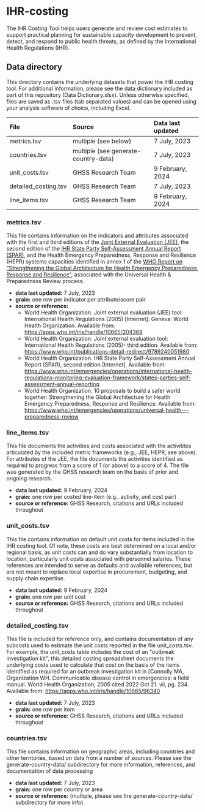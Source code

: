 # IHR-costing
The IHR Costing Tool helps users generate and review cost estimates to support practical planning for sustainable capacity development to prevent, detect, and respond to public health threats, as defined by the International Health Regulations (IHR).

## Data directory

This directory contains the underlying datasets that power the IHR costing tool. For additional information, please see the data dictionary included as part of this repository (Data Dictionary.xlsx). Unless otherwise specified, files are saved as .tsv files (tab separated values) and can be opened using your analysis software of choice, including Excel.


| File                    |  Source                                        | Data last updated
| :---                    | :---                                           | :--- 
| metrics.tsv             | multiple (see below)                           | 7 July, 2023
| countries.tsv           | multiple (see generate-country-data)           | 7 July, 2023
| unit_costs.tsv          | GHSS Research Team                             | 9 February, 2024
| detailed_costing.tsv    | GHSS Research Team                             | 7 July, 2023
| line_items.tsv          | GHSS Research Team                             | 9 February, 2024

### metrics.tsv
This file contains information on the indicators and attributes associated with the first and third editions of the [Joint External Evaluation (JEE)](https://www.who.int/publications/i/item/9789240051980), the second edition of the [IHR State Party Self-Assessment Annual Report (SPAR)](https://www.who.int/emergencies/operations/international-health-regulations-monitoring-evaluation-framework/states-parties-self-assessment-annual-reporting), and the Health Emergency Preparedness, Response and Resilience (HEPR) systems capacities identified in annex 1 of the [WHO Report on "Strengthening the Global Architecture for Health Emergency Preparedness, Response and Resilience"](https://www.who.int/emergencies/operations/universal-health---preparedness-review), associated with the Universal Health & Preparedness Review process. 

   - **data last updated:** 7 July, 2023
   - **grain:** one row per indicator per attribute/score pair
   - **source or reference:** 
      - World Health Organization. Joint external evaluation (JEE) tool: International Health Regulations (2005) [Internet]. Geneva: World Health Organization. Available from: https://apps.who.int/iris/handle/10665/204368
      - World Health Organization. Joint external evaluation tool: International Health Regulations (2005)- third edition. Available from: https://www.who.int/publications-detail-redirect/9789240051980 
      - World Health Organization. IHR State Party Self-Assessment Annual Report (SPAR), second edition [Internet]. Available from: https://www.who.int/emergencies/operations/international-health-regulations-monitoring-evaluation-framework/states-parties-self-assessment-annual-reporting
      - World Health Organization. 10 proposals to build a safer world together: Strengthening the Global Architecture for Health Emergency Preparedness, Response and Resilience. Available from: https://www.who.int/emergencies/operations/universal-health---preparedness-review


### line_items.tsv
This file documents the activities and costs associated with the activitites articulated by the included metric frameworks (e.g., JEE, HEPR, see above). For attributes of the JEE, the file documents the activities identified as required to progress from a score of 1 (or above) to a score of 4. The file was generated by the GHSS research team on the basis of prior and ongoing research.

   - **data last updated:** 9 February, 2024
   - **grain:** one row per costed line-item (e.g., activity, unit cost pair)
   - **source or reference:** GHSS Research, citations and URLs included throughout

### unit_costs.tsv
This file contains information on default unit costs for items included in the IHR costing tool. Of note, these costs are best determined on a local and/or regional basis, as unit costs can and do vary substantially from location to location, particularly unit costs associated with personnel salaries. These references are intended to serve as defaults and available references, but are not meant to replace local expertise in procurement, budgeting, and supply chain expertise.

   - **data last updated:** 9 February, 2024
   - **grain:** one row per unit cost
   - **source or reference:** GHSS Research, citations and URLs included throughout

### detailed_costing.tsv
This file is included for reference only, and contains documentation of any subcosts used to estimate the unit costs reported in the file unit_costs.tsv. For example, the unit_costs table includes the cost of an "outbreak investigation kit", this detailed costing spreadsheet documents the underlying costs used to calculate that cost on the basis of the items identified as required for an outbreak investigation kit in [Connolly MA, Organization WH. Communicable disease control in emergencies: a field manual. World Health Organization; 2005 cited 2022 Oct 21. vii, pg. 234. Available from: https://apps.who.int/iris/handle/10665/96340

   - **data last updated:** 7 July, 2023
   - **grain:** one row per item
   - **source or reference:** GHSS Research, citations and URLs included throughout

### countries.tsv
This file contains information on geographic areas, including countries and other territories, based on data from a number of sources. Please see the generate-country-data/ subdirectory for more information, references, and documentation of data processing

   - **data last updated:** 7 July, 2023
   - **grain:** one row per country or area
   - **source or reference:** (multiple, please see the generate-country-data/ subdirectory for more info)

